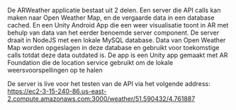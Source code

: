 De ARWeather applicatie bestaat uit 2 delen. Een server die API calls kan maken naar Open Weather Map, en de vergaarde data in een database cached. En een Unity Android App die een weer visualisatie toont in AR met behulp van data van het eerder benoemde server component.
De server draait in NodeJS met een lokale MySQL database. Data van Open Weather Map worden opgeslagen in deze database en gebruikt voor toekomstige calls totdat deze data outdated is.
De app is een Unity app gemaakt met AR Foundation die de location service gebruikt om de lokale weersvoorspellingen op te halen

De server is live voor het testen van de API via het volgende address:
https://ec2-3-15-240-86.us-east-2.compute.amazonaws.com:3000/weather/51.590432/4.761887
